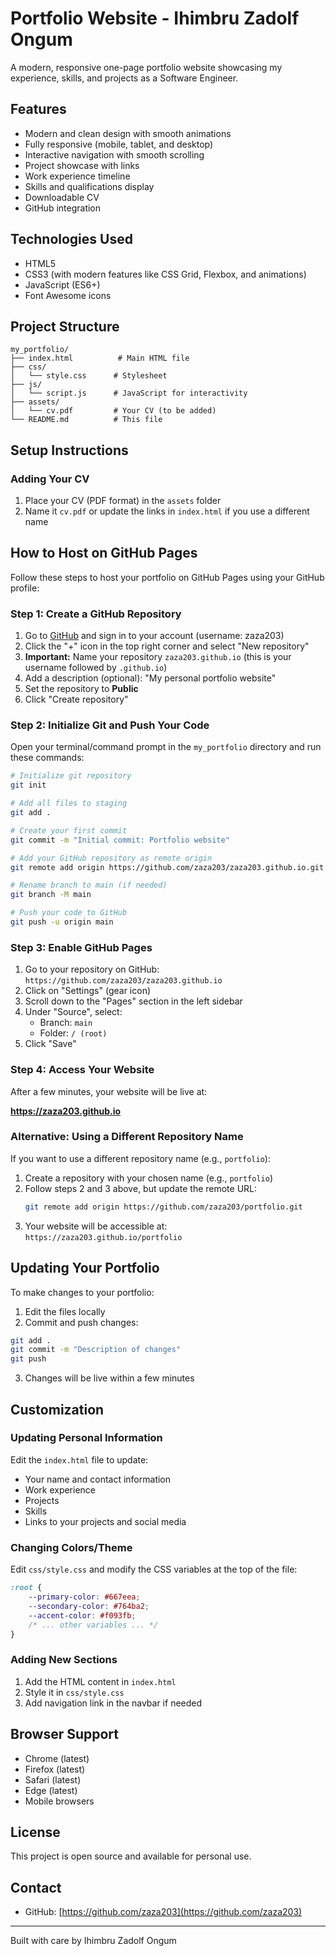 # Portfolio Website - Ihimbru Zadolf Ongum

A modern, responsive one-page portfolio website showcasing my experience, skills, and projects as a Software Engineer.

## Features

- Modern and clean design with smooth animations
- Fully responsive (mobile, tablet, and desktop)
- Interactive navigation with smooth scrolling
- Project showcase with links
- Work experience timeline
- Skills and qualifications display
- Downloadable CV
- GitHub integration

## Technologies Used

- HTML5
- CSS3 (with modern features like CSS Grid, Flexbox, and animations)
- JavaScript (ES6+)
- Font Awesome icons

## Project Structure

```
my_portfolio/
├── index.html          # Main HTML file
├── css/
│   └── style.css      # Stylesheet
├── js/
│   └── script.js      # JavaScript for interactivity
├── assets/
│   └── cv.pdf         # Your CV (to be added)
└── README.md          # This file
```

## Setup Instructions

### Adding Your CV

1. Place your CV (PDF format) in the `assets` folder
2. Name it `cv.pdf` or update the links in `index.html` if you use a different name

## How to Host on GitHub Pages

Follow these steps to host your portfolio on GitHub Pages using your GitHub profile:

### Step 1: Create a GitHub Repository

1. Go to [GitHub](https://github.com) and sign in to your account (username: zaza203)
2. Click the "+" icon in the top right corner and select "New repository"
3. **Important:** Name your repository `zaza203.github.io` (this is your username followed by `.github.io`)
4. Add a description (optional): "My personal portfolio website"
5. Set the repository to **Public**
6. Click "Create repository"

### Step 2: Initialize Git and Push Your Code

Open your terminal/command prompt in the `my_portfolio` directory and run these commands:

```bash
# Initialize git repository
git init

# Add all files to staging
git add .

# Create your first commit
git commit -m "Initial commit: Portfolio website"

# Add your GitHub repository as remote origin
git remote add origin https://github.com/zaza203/zaza203.github.io.git

# Rename branch to main (if needed)
git branch -M main

# Push your code to GitHub
git push -u origin main
```

### Step 3: Enable GitHub Pages

1. Go to your repository on GitHub: `https://github.com/zaza203/zaza203.github.io`
2. Click on "Settings" (gear icon)
3. Scroll down to the "Pages" section in the left sidebar
4. Under "Source", select:
   - Branch: `main`
   - Folder: `/ (root)`
5. Click "Save"

### Step 4: Access Your Website

After a few minutes, your website will be live at:

**https://zaza203.github.io**

### Alternative: Using a Different Repository Name

If you want to use a different repository name (e.g., `portfolio`):

1. Create a repository with your chosen name (e.g., `portfolio`)
2. Follow steps 2 and 3 above, but update the remote URL:
   ```bash
   git remote add origin https://github.com/zaza203/portfolio.git
   ```
3. Your website will be accessible at: `https://zaza203.github.io/portfolio`

## Updating Your Portfolio

To make changes to your portfolio:

1. Edit the files locally
2. Commit and push changes:

```bash
git add .
git commit -m "Description of changes"
git push
```

3. Changes will be live within a few minutes

## Customization

### Updating Personal Information

Edit the `index.html` file to update:
- Your name and contact information
- Work experience
- Projects
- Skills
- Links to your projects and social media

### Changing Colors/Theme

Edit `css/style.css` and modify the CSS variables at the top of the file:

```css
:root {
    --primary-color: #667eea;
    --secondary-color: #764ba2;
    --accent-color: #f093fb;
    /* ... other variables ... */
}
```

### Adding New Sections

1. Add the HTML content in `index.html`
2. Style it in `css/style.css`
3. Add navigation link in the navbar if needed

## Browser Support

- Chrome (latest)
- Firefox (latest)
- Safari (latest)
- Edge (latest)
- Mobile browsers

## License

This project is open source and available for personal use.

## Contact

- GitHub: [https://github.com/zaza203](https://github.com/zaza203)

---

Built with care by Ihimbru Zadolf Ongum
